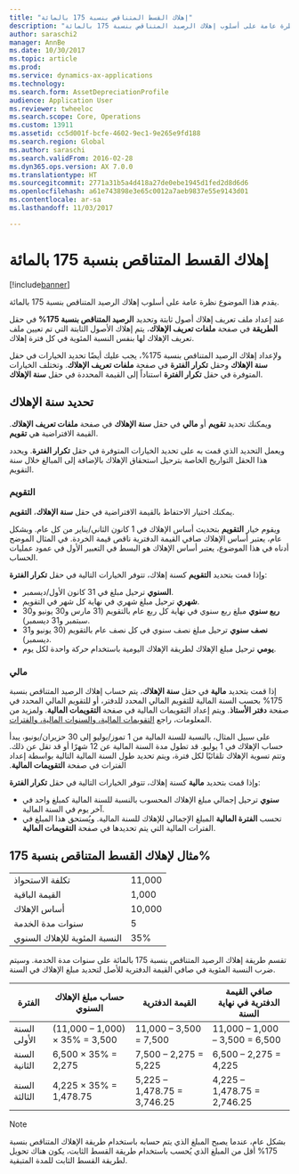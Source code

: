 ```yaml
---
title: "إهلاك القسط المتناقص بنسبة 175 بالمائة"
description: "يقدم هذا الموضوع نظرة عامة على أسلوب إهلاك الرصيد المتناقص بنسبة 175 بالمائة‬."
author: saraschi2
manager: AnnBe
ms.date: 10/30/2017
ms.topic: article
ms.prod: 
ms.service: dynamics-ax-applications
ms.technology: 
ms.search.form: AssetDepreciationProfile
audience: Application User
ms.reviewer: twheeloc
ms.search.scope: Core, Operations
ms.custom: 13911
ms.assetid: cc5d001f-bcfe-4602-9ec1-9e265e9fd188
ms.search.region: Global
ms.author: saraschi
ms.search.validFrom: 2016-02-28
ms.dyn365.ops.version: AX 7.0.0
ms.translationtype: HT
ms.sourcegitcommit: 2771a31b5a4d418a27de0ebe1945d1fed2d8d6d6
ms.openlocfilehash: a61e743898e3e65c0012a7aeb9837e55e9143d01
ms.contentlocale: ar-sa
ms.lasthandoff: 11/03/2017

---
```


# <a name="175-percent-reducing-balance-depreciation"></a>إهلاك القسط المتناقص بنسبة 175 بالمائة

[!include[banner](../includes/banner.md)]


يقدم هذا الموضوع نظرة عامة على أسلوب إهلاك الرصيد المتناقص بنسبة 175 بالمائة‬.

عند إعداد ملف تعريف إهلاك أصول ثابتة وتحديد **الرصيد المتناقص بنسبة 175%** في حقل **الطريقة** في صفحة **ملفات تعريف الإهلاك**، يتم إهلاك الأصول الثابتة التي تم تعيين ملف تعريف الإهلاك لها بنفس النسبة المئوية في كل فترة إهلاك. 

ولإعداد إهلاك الرصيد المتناقص بنسبة 175%، يجب عليك أيضًا تحديد الخيارات في حقل **سنة الإهلاك** وحقل **تكرار الفترة** في صفحة **ملفات تعريف الإهلاك**. وتختلف الخيارات المتوفرة في حقل **تكرار الفترة** استناداً إلى القيمة المحددة في حقل **سنة الإهلاك**.

## <a name="select-a-depreciation-year"></a>تحديد سنة الإهلاك
ويمكنك تحديد **تقويم** أو **مالي** في حقل **سنة الإهلاك** في صفحة **ملفات تعريف الإهلاك**. القيمة الافتراضية هي **تقويم**. 

ويعمل التحديد الذي قمت به على تحديد الخيارات المتوفرة في حقل **تكرار الفترة**. ويحدد هذا الحقل التواريخ الخاصة بترحيل استحقاق الإهلاك بالإضافة إلى المبالغ خلال سنة التقويم.

### <a name="calendar"></a>التقويم

يمكنك اختيار الاحتفاظ بالقيمة الافتراضية في حقل **سنة الإهلاك**، **التقويم**. 

ويقوم خيار **التقويم** بتحديث أساس الإهلاك في 1 كانون الثاني/يناير من كل عام. وبشكل عام، يعتبر أساس الإهلاك صافي القيمة الدفترية ناقص قيمة الخردة. في المثال الموضح أدناه في هذا الموضوع، يعتبر أساس الإهلاك هو البسط في التعبير الأول في عمود عمليات الحساب. 

وإذا قمت بتحديد **التقويم** كسنة إهلاك، تتوفر الخيارات التالية في حقل **تكرار الفترة**:

-   **السنوي** ترحيل مبلغ في 31 كانون الأول/ديسمبر.
-   **شهري** ترحيل مبلغ شهري في نهاية كل شهر في التقويم.
-   **ربع سنوي** مبلغ ربع سنوي في نهاية كل ربع عام بالتقويم (31 مارس و30 يونيو و30 سبتمبر و31 ديسمبر).
-   **نصف سنوي** ترحيل مبلغ نصف سنوي في كل نصف عام بالتقويم (30 يونيو و31 ديسمبر).
-   **يومي** ترحيل مبلغ الإهلاك لطريقة الإهلاك اليومية باستخدام حركة واحدة لكل يوم.

### <a name="fiscal"></a>مالي

إذا قمت بتحديد **مالية** في حقل **سنة الإهلاك**، يتم حساب إهلاك الرصيد المتناقص بنسبة 175% بحسب السنة المالية للتقويم المالي المحدد للدفتر، أو للتقويم المالي المحدد في صفحة **دفتر الأستاذ**. ويتم إعداد التقويمات المالية في صفحة **التقويمات المالية**. ولمزيد من المعلومات، راجع [التقويمات المالية، والسنوات المالية، والفترات](..\budgeting\fiscal-calendars-fiscal-years-periods.md).

‏‫على سبيل المثال، بالنسبة للسنة المالية من 1 تموز/يوليو إلى 30 حزيران/يونيو، يبدأ حساب الإهلاك في 1 يوليو. قد تطول مدة السنة المالية عن 12 شهرًا أو قد تقل عن ذلك. وتتم تسوية الإهلاك تلقائيًا لكل فترة، ويتم تحديد طول السنة المالية التالية بواسطة إعداد الفترات في صفحة **التقويمات المالية**. 

وإذا قمت بتحديد **مالية** كسنة إهلاك، تتوفر الخيارات التالية في حقل **تكرار الفترة**:

-   **سنوي** ترحيل إجمالي مبلغ الإهلاك المحسوب بالنسبة للسنة المالية كمبلغ واحد في آخر يوم في السنة المالية.
-   تحسب **الفترة المالية** المبلغ الإجمالي للإهلاك للسنة المالية. ويُستحق هذا المبلغ في الفترات المالية التي يتم تحديدها في صفحة **التقويمات المالية**.

## <a name="example-of-175-reducing-balance-depreciation"></a>مثال لإهلاك القسط المتناقص بنسبة 175%
|                                |        |
|--------------------------------|--------|
| تكلفة الاستحواذ               | 11,000 |
| القيمة الباقية                  | 1,000  |
| أساس الإهلاك              | 10,000 |
| سنوات مدة الخدمة             | 5      |
| النسبة المئوية للإهلاك السنوي | 35%    |

تقسم طريقة إهلاك الرصيد المتناقص بنسبة 175 بالمائة على سنوات مدة الخدمة. وسيتم ضرب النسبة المئوية في صافي القيمة الدفترية للأصل لتحديد مبلغ الإهلاك في السنة.

| الفترة | حساب مبلغ الإهلاك السنوي | القيمة الدفترية                  | صافي القيمة الدفترية في نهاية السنة |
|--------|-----------------------------------------------|-----------------------------|---------------------------------------|
| السنة الأولى | (11,000 – 1,000) × 35% = 3,500                | 11,000 – 3,500 = 7,500      | 11,000 – 1,000 – 3,500 = 6,500        |
| السنة الثانية | 6,500 × 35% = 2,275                           | 7,500 – 2,275 = 5,225       | 6,500 – 2,275 = 4,225                 |
| السنة الثالثة | 4,225 × 35% = 1,478.75                        | 5,225 – 1,478.75 = 3,746.25 | 4,225 – 1,478.75 = 2,746.25           |

> [!NOTE] 
> بشكل عام، عندما يصبح المبلغ الذي يتم حسابه باستخدام طريقة الإهلاك المتناقص بنسبة 175% أقل من المبلغ الذي يُحسب باستخدام طريقة القسط الثابت، يكون هناك تحويل لطريقة القسط الثابت للمدة المتبقية.





